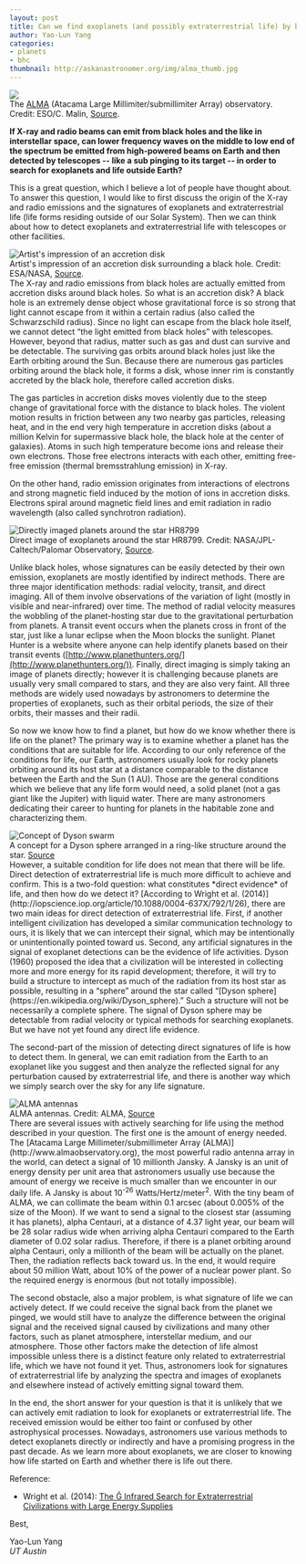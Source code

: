 ```yaml
---
layout: post
title: Can we find exoplanets (and possibly extraterrestrial life) by beaming low-frequency waves towards them?
author: Yao-Lun Yang
categories:
- planets
- bhc
thumbnail: http://askanastronomer.org/img/alma_thumb.jpg
---
```

<div class="image">
<img src="/img/alma.jpg">
<div class="caption">The <a href="http://www.almaobservatory.org/">ALMA</a> (Atacama Large Millimiter/submillimiter Array) observatory. Credit: ESO/C. Malin, <a href="http://www.almaobservatory.org/en/visuals/images/?g2_itemId=4280">Source</a>.</div>
</div>

**If X-ray and radio beams can emit from black holes and the like in interstellar space, can lower frequency waves on the middle to low end of the spectrum be emitted from high-powered beams on Earth and then detected by telescopes -- like a sub pinging to its target -- in order to search for exoplanets and life outside Earth?**

This is a great question, which I believe a lot of people have thought about.  To answer this question, I would like to first discuss the origin of the X-ray and radio emissions and the signatures of exoplanets and extraterrestrial life (life forms residing outside of our Solar System). Then we can think about how to detect exoplanets and extraterrestrial life with telescopes or other facilities.

<div class="image-40">
<img src="/img/accretion.jpg" alt="Artist's impression of an accretion disk">
<div class="caption">Artist's impression of an accretion disk surrounding a black hole. Credit: ESA/NASA, <a href="http://hubblesite.org/newscenter/archive/releases/2002/30/image/a/">Source</a>.</div>
</div>
The X-ray and radio emissions from black holes are actually emitted from accretion disks around black holes.  So what is an accretion disk?  A black hole is an extremely dense object whose gravitational force is so strong that light cannot escape from it within a certain radius (also called the  Schwarzschild radius).  Since no light can escape from the black hole itself, we cannot detect “the light emitted from black holes” with telescopes.  However, beyond that radius, matter such as gas and dust can survive and be detectable.  The surviving gas orbits around black holes just like the Earth orbiting around the Sun.  Because there are numerous gas particles orbiting around the black hole, it forms a disk, whose inner rim is constantly accreted by the black hole, therefore called accretion disks.

The gas particles in accretion disks moves violently due to the steep change of gravitational force with the distance to black holes.  The violent motion results in friction between any two nearby gas particles, releasing heat, and in the end very high temperature in accretion disks (about a million Kelvin for supermassive black hole, the black hole at the center of galaxies).  Atoms in such high temperature become ions and release their own electrons.  Those free electrons interacts with each other, emitting free-free emission (thermal bremsstrahlung emission) in X-ray.

On the other hand, radio emission originates from interactions of electrons and strong magnetic field induced by the motion of ions in accretion disks.  Electrons spiral around magnetic field lines and emit radiation in radio wavelength (also called synchrotron radiation).

<div class="image-40">
<img src="/img/directimaging.jpg" alt="Directly imaged planets around the star HR8799">
<div class="caption">Direct image of exoplanets around the star HR8799. Credit: NASA/JPL-Caltech/Palomar Observatory, <a href="http://www.nasa.gov/topics/universe/features/exoplanet20100414-a.html">Source</a>.</div>
</div>

Unlike black holes, whose signatures can be easily detected by their own emission, exoplanets are mostly identified by indirect methods.  There are three major identification methods: radial velocity, transit, and direct imaging.  All of them involve observations of the variation of light (mostly in visible and near-infrared) over time.  The method of radial velocity measures the wobbling of the planet-hosting star due to the gravitational perturbation from planets. A transit event occurs when the planets cross in front of the star, just like a lunar eclipse when the Moon blocks the sunlight.  Planet Hunter is a website where anyone can help identify planets based on their transit events ([http://www.planethunters.org/](http://www.planethunters.org/)). Finally, direct imaging is simply taking an image of planets directly; however it is challenging because planets are usually very small compared to stars, and they are also very faint.  All three methods are widely used nowadays by astronomers to determine the properties of exoplanets, such as their orbital periods, the size of their orbits, their masses and their radii.

So now we know how to find a planet, but how do we know whether there is life on the planet?  The primary way is to examine whether a planet has the conditions that are suitable for life.  According to our only reference of the conditions for life, our Earth, astronomers usually look for rocky planets orbiting around its host star at a distance comparable to the distance between the Earth and the Sun (1 AU).  Those are the general conditions which we believe that any life form would need, a solid planet (not a gas giant like the Jupiter) with liquid water.  There are many astronomers dedicating their career to hunting for planets in the habitable zone and characterizing them.


<div class="image-40">
<img src="/img/dyson.jpg" alt="Concept of Dyson swarm">
<div class="caption">A concept for a Dyson sphere arranged in a ring-like structure around the star. <a href="https://en.wikipedia.org/wiki/Dyson_sphere#/media/File:Dyson_Swarm.png">Source</a></div>
</div>
However, a suitable condition for life does not mean that there will be life.  Direct detection of extraterrestrial life is much more difficult to achieve and confirm.  This is a two-fold question: what constitutes *direct evidence* of life, and then how do we detect it?  [According to Wright et al. (2014)](http://iopscience.iop.org/article/10.1088/0004-637X/792/1/26), there are two main ideas for direct detection of extraterrestrial life.  First, if another intelligent civilization has developed a similar communication technology to ours, it is likely that we can intercept their signal, which may be intentionally or unintentionally pointed toward us.  Second, any artificial signatures in the signal of exoplanet detections can be the evidence of life activities.  Dyson (1960) proposed the idea that a civilization will be interested in collecting more and more energy for its rapid development; therefore, it will try to build a structure to intercept as much of the radiation from its host star as possible, resulting in a “sphere” around the star called “[Dyson sphere](https://en.wikipedia.org/wiki/Dyson_sphere).”  Such a structure will not be necessarily a complete sphere.  The signal of Dyson sphere may be detectable from radial velocity or typical methods for searching exoplanets.  But we have not yet found any direct life evidence.

The second-part of the mission of detecting direct signatures of life is how to detect them.  In general, we can emit radiation from the Earth to an exoplanet like you suggest and then analyze the reflected signal for any perturbation caused by extraterrestrial life, and there is another way which we simply search over the sky for any life signature.

<div class="image-40">
<img src="/img/alma2.jpg" alt="ALMA antennas">
<div class="caption">ALMA antennas. Credit: ALMA, <a href="http://www.almaobservatory.org/en/visuals/images/?g2_itemId=3622">Source</a></div>
</div>
There are several issues with actively searching for life using the method described in your question.  The first one is the amount of energy needed.  The [Atacama Large Millimeter/submillimeter Array (ALMA)](http://www.almaobservatory.org), the most powerful radio antenna array in the world, can detect a signal of 10 millionth Jansky. A Jansky is an unit of energy density per unit area that astronomers usually use because the amount of energy we receive is much smaller than we encounter in our daily life.  A Jansky is about 10<sup>-26</sup> Watts/Hertz/meter<sup>2</sup>.  With the tiny beam of ALMA, we can collimate the beam within 0.1 arcsec (about 0.005% of the size of the Moon).  If we want to send a signal to the closest star (assuming it has planets), alpha Centauri, at a distance of 4.37 light year, our beam will be 28 solar radius wide when arriving alpha Centauri compared to the Earth diameter of 0.02 solar radius.  Therefore, if there is a planet orbiting around alpha Centauri, only a millionth of the beam will be actually on the planet.  Then, the radiation reflects back toward us.  In the end, it would require about 50 million Watt, about 10% of the power of a nuclear power plant.  So the required energy is enormous (but not totally impossible).

The second obstacle, also a major problem, is what signature of life we can actively detect.  If we could receive the signal back from the planet we pinged, we would still have to analyze the difference between the original signal and the received signal caused by civilizations and many other factors, such as planet atmosphere, interstellar medium, and our atmosphere.  Those other factors make the detection of life almost impossible unless there is a distinct feature only related to extraterrestrial life, which we have not found it yet.  Thus, astronomers look for signatures of extraterrestrial life by analyzing the spectra and images of exoplanets and elsewhere instead of actively emitting signal toward them.

In the end, the short answer for your question is that it is unlikely that we can actively emit radiation to look for exoplanets or extraterrestrial life.  The received  emission would be either too faint or confused by other astrophysical processes.  Nowadays, astronomers use various methods to detect exoplanets directly or indirectly and have a promising progress in the past decade.  As we learn more about exoplanets, we are closer to knowing how life started on Earth and whether there is life out there.

Reference:

- Wright et al. (2014): [The Ĝ Infrared Search for Extraterrestrial Civilizations with Large Energy Supplies](http://iopscience.iop.org/article/10.1088/0004-637X/792/1/26)

Best,

Yao-Lun Yang<br>
*UT Austin*
